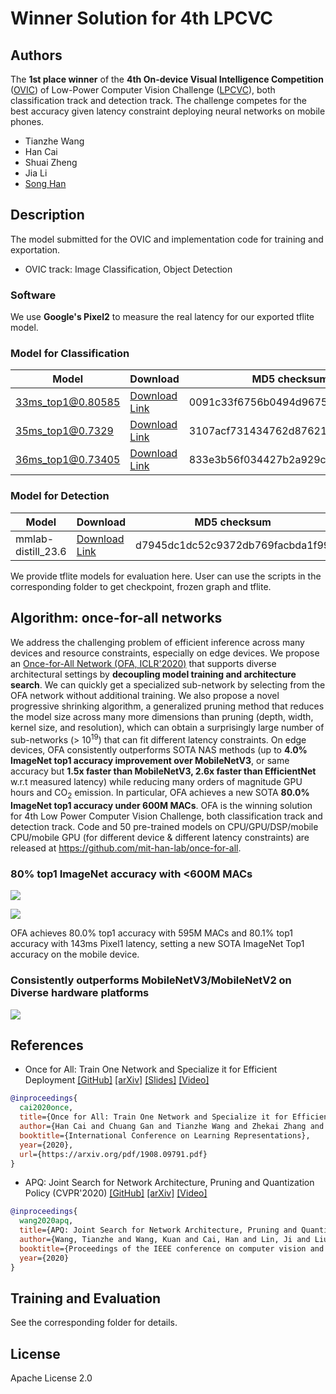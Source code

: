 
# Winner Solution for 4th LPCVC

## Authors
The **1st place winner** of the **4th On-device Visual Intelligence Competition** ([OVIC](https://docs.google.com/document/d/1Rxm_N7dGRyPXjyPIdRwdhZNRye52L56FozDnfYuCi0k/edit#)) of Low-Power Computer Vision Challenge ([LPCVC](https://lpcv.ai/)), both classification track and detection track. The challenge competes for the best accuracy given latency constraint deploying neural networks on mobile phones.  

* Tianzhe Wang
* Han Cai
* Shuai Zheng
* Jia Li
* [Song Han](https://songhan.mit.edu)

## Description
<!-- Provide description of the model -->
The model submitted for the OVIC and implementation code for training and exportation.

* OVIC track: Image Classification, Object Detection

### Software
<!-- Provide details of the software used -->
We use **Google's Pixel2** to measure the real latency for our exported tflite model.

### Model for Classification
|Model|Download|MD5 checksum|
|-|-|-|
|33ms_top1@0.80585| [Download Link](https://drive.google.com/open?id=1s7TUp_4_sZ7zUT48LNGzeEJ1wBi4b21J) |0091c33f6756b0494d967599695a1c3f|
|35ms_top1@0.7329| [Download Link](https://drive.google.com/open?id=12-qCq2z193FVOGH3xpfbysC38ekLFzFf) |3107acf731434762d87621d824165333|
|36ms_top1@0.73405| [Download Link](https://drive.google.com/open?id=1zy-_M40j00DPtVbejVCJImU7P-VSAjN2) |833e3b56f034427b2a929cc44933a447|

### Model for Detection
|Model|Download|MD5 checksum|
|-|-|-|
|mmlab-distill_23.6| [Download Link](https://drive.google.com/open?id=1AWmKf6h5Wi1ZGrNiot_PcfwAUDENSa0i) |d7945dc1dc52c9372db769facbda1f99|

We provide tflite models for evaluation here. User can use the scripts in the corresponding folder to get checkpoint, frozen graph and tflite.

## Algorithm: once-for-all networks
<!-- Provide details of the algorithms used -->

We address the challenging problem of efficient inference across many devices and resource constraints, especially on edge devices. We propose an [Once-for-All Network (OFA, ICLR'2020)](https://github.com/mit-han-lab/once-for-all) that supports diverse architectural settings by **decoupling model training and architecture search**. We can quickly get a specialized sub-network by selecting from the OFA network without additional training. We also propose a novel progressive shrinking algorithm, a generalized pruning method that reduces the model size across many more dimensions than pruning (depth, width, kernel size, and resolution), which can obtain a surprisingly large number of sub-networks (> 10<sup>19</sup>) that can fit different latency constraints. On edge devices, OFA consistently outperforms SOTA NAS methods (up to **4.0% ImageNet top1 accuracy improvement over MobileNetV3**, or same accuracy but **1.5x faster than MobileNetV3, 2.6x faster than EfficientNet** w.r.t measured latency) while reducing many orders of magnitude GPU hours and CO<sub>2</sub> emission. In particular, OFA achieves a new SOTA **80.0% ImageNet top1 accuracy under 600M MACs**. OFA is the winning solution for 4th Low Power Computer Vision Challenge, both classification track and detection track. Code and 50 pre-trained models on CPU/GPU/DSP/mobile CPU/mobile GPU (for different device & different latency constraints) are released at https://github.com/mit-han-lab/once-for-all.


### 80% top1 ImageNet accuracy with <600M MACs
![](https://hanlab.mit.edu/files/OnceForAll/figures/cnn_imagenet_new.png)

![](https://hanlab.mit.edu/files/OnceForAll/figures/imagenet_80_acc.png)

OFA achieves 80.0% top1 accuracy with 595M MACs and 80.1% top1 accuracy with
143ms Pixel1 latency, setting a new SOTA ImageNet Top1 accuracy on the mobile device.

### Consistently outperforms MobileNetV3/MobileNetV2 on Diverse hardware platforms
![](https://hanlab.mit.edu/files/OnceForAll/figures/diverse_hardware.png)

## References
<!-- Link to references -->
* Once for All: Train One Network and Specialize it for Efficient Deployment [[GitHub]](https://github.com/mit-han-lab/once-for-all) [[arXiv]](https://arxiv.org/abs/1908.09791) [[Slides]](https://hanlab.mit.edu/files/OnceForAll/OFA%20Slides.pdf) [[Video]](https://youtu.be/a_OeT8MXzWI)
```BibTex
@inproceedings{
  cai2020once,
  title={Once for All: Train One Network and Specialize it for Efficient Deployment},
  author={Han Cai and Chuang Gan and Tianzhe Wang and Zhekai Zhang and Song Han},
  booktitle={International Conference on Learning Representations},
  year={2020},
  url={https://arxiv.org/pdf/1908.09791.pdf}
}
```
* APQ: Joint Search for Network Architecture, Pruning and Quantization Policy (CVPR'2020) [[GitHub]](https://github.com/mit-han-lab/apq) [[arXiv]](https://arxiv.org/abs/2006.08509) [[Video]](https://www.youtube.com/watch?v=s5v23hTe60s&t=11s)
```BibTex
@inproceedings{
  wang2020apq,
  title={APQ: Joint Search for Network Architecture, Pruning and Quantization Policy},  
  author={Wang, Tianzhe and Wang, Kuan and Cai, Han and Lin, Ji and Liu, Zhijian and Wang, Hanrui and Lin, Yujun and Han, Song},
  booktitle={Proceedings of the IEEE conference on computer vision and pattern recognition},
  year={2020}
}
```

## Training and Evaluation
See the corresponding folder for details.

## License
Apache License 2.0
